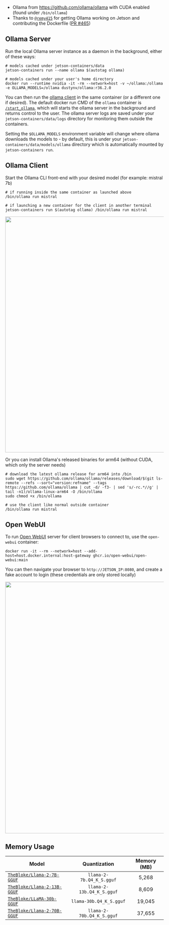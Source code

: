 
* Ollama from https://github.com/ollama/ollama with CUDA enabled (found under `/bin/ollama`)
* Thanks to [`@remy415`](https://github.com/remy415) for getting Ollama working on Jetson and contributing the Dockerfile ([PR #465](https://github.com/dusty-nv/jetson-containers/pull/465))

## Ollama Server

Run the local Ollama server instance as a daemon in the background, either of these ways:

```
# models cached under jetson-containers/data
jetson-containers run --name ollama $(autotag ollama)

# models cached under your user's home directory
docker run --runtime nvidia -it -rm --network=host -v ~/ollama:/ollama -e OLLAMA_MODELS=/ollama dustynv/ollama:r36.2.0
```

You can then run the [ollama client](#ollama-client) in the same container (or a different one if desired).  The default docker run CMD of the `ollama` container is [`/start_ollama`](./start_ollama), which will starts the ollama server in the background and returns control to the user. The ollama server logs are saved under your `jetson-containers/data/logs` directory for monitoring them outside the containers.

Setting the `$OLLAMA_MODELS` environment variable will change where ollama downloads the models to - by default, this is under your `jetson-containers/data/models/ollama` directory which is automatically mounted by `jetson-containers run`.  

## Ollama Client

Start the Ollama CLI front-end with your desired model (for example: mistral 7b)

```
# if running inside the same container as launched above
/bin/ollama run mistral

# if launching a new container for the client in another terminal
jetson-containers run $(autotag ollama) /bin/ollama run mistral
```

<img src="https://github.com/dusty-nv/jetson-containers/blob/docs/docs/images/ollama_cli.gif?raw=true" width="750px"></img>

Or you can install Ollama's released binaries for arm64 (without CUDA, which only the server needs)

```
# download the latest ollama release for arm64 into /bin
sudo wget https://github.com/ollama/ollama/releases/download/$(git ls-remote --refs --sort="version:refname" --tags https://github.com/ollama/ollama | cut -d/ -f3- | sed 's/-rc.*//g' | tail -n1)/ollama-linux-arm64 -O /bin/ollama
sudo chmod +x /bin/ollama

# use the client like normal outside container
/bin/ollama run mistral
```

## Open WebUI

To run [Open WebUI](https://github.com/open-webui/open-webui) server for client browsers to connect to, use the `open-webui` container:

```
docker run -it --rm --network=host --add-host=host.docker.internal:host-gateway ghcr.io/open-webui/open-webui:main
```

You can then navigate your browser to `http://JETSON_IP:8080`, and create a fake account to login (these credentials are only stored locally)

<img src="https://raw.githubusercontent.com/dusty-nv/jetson-containers/docs/docs/images/ollama_open_webui.jpg" width="800px"></img>

## Memory Usage

| Model                                                                           |          Quantization         | Memory (MB) |
|---------------------------------------------------------------------------------|:-----------------------------:|:-----------:|
| [`TheBloke/Llama-2-7B-GGUF`](https://huggingface.co/TheBloke/Llama-2-7B-GGUF)   |  `llama-2-7b.Q4_K_S.gguf`     |    5,268    |
| [`TheBloke/Llama-2-13B-GGUF`](https://huggingface.co/TheBloke/Llama-2-13B-GGUF) | `llama-2-13b.Q4_K_S.gguf`     |    8,609    |
| [`TheBloke/LLaMA-30b-GGUF`](https://huggingface.co/TheBloke/LLaMA-30b-GGUF)     | `llama-30b.Q4_K_S.gguf`       |    19,045   |
| [`TheBloke/Llama-2-70B-GGUF`](https://huggingface.co/TheBloke/Llama-2-70B-GGUF) | `llama-2-70b.Q4_K_S.gguf`     |    37,655   |
